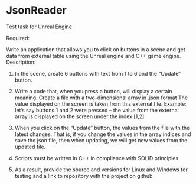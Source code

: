 # JsonReader
Test task for Unreal Engine

Required:

Write an application that allows you to click on buttons in a scene and get data from
external table using the Unreal engine and C++ game engine.
Description:

1. In the scene, create 6 buttons with text from 1 to 6 and the “Update” button.

2. Write a code that, when you press a button, will display a certain
meaning.
Create a file with a two-dimensional array in .json format
The value displayed on the screen is taken from this external file.
Example: let’s say buttons 1 and 2 were pressed – the value from the external array is displayed on the screen
under the index [1,2].

3. When you click on the “Update” button, the values from the file with the latest
changes.
That is, if you change the values in the array indices and save the json file, then when updating,
we will get new values from the updated file.

4. Scripts must be written in C++ in compliance with SOLID principles

5. As a result, provide the source and versions for Linux and Windows for testing and a link to
repository with the project on github
